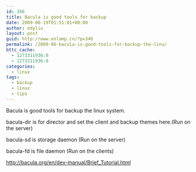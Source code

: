 ```yaml
---
id: 346
title: Bacula is good tools for backup
date: 2009-06-19T01:51:01+00:00
author: edyliu
layout: post
guid: http://www.enlamp.cn/?p=346
permalink: /2009-06-bacula-is-good-tools-for-backup-the-linu/
bttc_cache:
  - 1273311936:0
  - 1273311936:0
categories:
  - linux
tags:
  - backup
  - linux
  - tips
---
```

Bacula is good tools for backup the linux system.

bacula-dir is for director and set the client and backup themes here.(Run on the server)
  
bacula-sd is storage daemon (Run on the server)
  
bacula-fd is file daemon (Run on the clients)

http://bacula.org/en/dev-manual/Brief_Tutorial.html